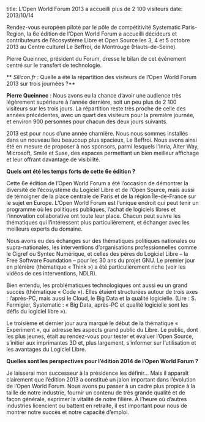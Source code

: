 title: L’Open World Forum 2013 a accueilli plus de 2 100 visiteurs
date: 2013/10/14

Rendez-vous européen piloté par le pôle de compétitivité Systematic Paris-Region, la 6e édition de l’Open World Forum 
a accueilli décideurs et contributeurs de l’écosystème Libre et Open Source les 3, 4 et 5 octobre 2013 au Centre culturel 
Le Beffroi, de Montrouge (Hauts-de-Seine).

Pierre Queinnec, président du Forum, dresse le bilan de cet événement centré sur le transfert de technologie.

** *Silicon.fr* : Quelle a été la répartition des visiteurs de l’Open World Forum 2013 sur trois journées ?**

**Pierre Queinnec** : Nous avons eu la chance d’avoir une audience très légèrement supérieure à l’année dernière, soit 
un peu plus de 2 100 visiteurs sur les trois jours. La répartition reste très proche de celle des années précédentes, 
avec un quart des visiteurs pour la première journée, et environ 900 personnes pour chacun des deux jours suivants.

2013 est pour nous d’une année charnière. Nous nous sommes installés dans un nouveau lieu beaucoup plus spacieux, 
Le Beffroi. Nous avons ainsi été en mesure de proposer à nos sponsors, parmi lesquels l’Inria, Alter Way, Microsoft, 
Smile et Suse, des espaces permettant un bien meilleur affichage et leur offrant davantage de visibilité.

**Quels ont été les temps forts de cette 6e édition ?**

Cette 6e édition de l’Open World Forum a été l’occasion de démontrer la diversité de l’écosystème du Logiciel Libre et de 
l’Open Source, mais aussi de témoigner de la place centrale de Paris et de la région Île-de-France sur le sujet en Europe. 
L’Open World Forum est l’unique endroit qui peut tenir un programme où les politiques publiques, l’achat de logiciels 
libres et l’innovation collaborative ont toute leur place. Chacun peut suivre les thématiques qui l’intéressent plus 
particulièrement, et échanger avec les meilleurs experts du domaine.

Nous avons eu des échanges sur des thématiques politiques nationales ou supra-nationales, les interventions 
d’organisations professionnelles comme le Cigref ou Syntec Numérique, et celles des pères du Logiciel Libre – la Free 
Software Foundation – pour les 30 ans du projet GNU. Le premier jour en plénière (thématique « Think ») a été 
particulièrement riche (voir les vidéos de ces interventions, NDLR).

Bien entendu, les problématiques technologiques ont aussi eu un grand succès (thématique « Code »). Elles étaient 
structurées autour de trois axes : l’après-PC, mais aussi le Cloud, le Big Data et la qualité logicielle. 
(Lire : S. Fermigier, Systematic : « Big Data, après-PC et qualité logicielle sont les défis du logiciel libre »).

Le troisième et dernier jour aura marqué le début de la thématique « Experiment », qui adresse les aspects grand 
public du Libre. Le public, dont les plus jeunes, était au rendez-vous pour tester et évaluer l’Open Source, 
s’initier aux imprimantes 3D et, plus largement, s’informer sur l’utilisation et les avantages du Logiciel Libre.

**Quelles sont les perspectives pour l’édition 2014 de l’Open World Forum ?**

Je laisserai mon successeur à la présidence les définir… Mais il apparaît clairement que l’édition 2013 a constitué 
un jalon important dans l’évolution de l’Open World Forum. Nous avons pu passer à un cadre plus propice à la taille 
de notre industrie, fournir un contenu de très grande qualité et de façon générale, exprimer la vitalité de notre 
filière. À l’heure où d’autres industries licencient ou battent en retraite, il est important pour nous de montrer 
notre succès et notre capacité d’emploi.
